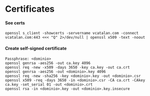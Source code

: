 # Certificates

#### See certs

```text
openssl s_client -showcerts -servername vcatalan.com -connect vcatalan.com:443 <<< "Q" 2>/dev/null | openssl x509 -text -noout
```

#### Create self-signed certificate

```text
Passphrase: <dominio>
openssl genrsa -aes256 -out ca.key 4096
openssl req -new -x509 -days 3650 -key ca.key -out ca.crt
openssl genrsa -aes256 -out <dominio>.key 4096
openssl req -new -sha256 -key <dominio>.key -out <dominio>.csr
openssl x509 -req -days 3650 -in <dominio>.csr -CA ca.crt -CAkey ca.key -set_serial 01 -out <dominio>.crt
openssl rsa -in <dominio>.key -out <dominio>.key.insecure
```



